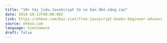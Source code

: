 ```yaml
---
title: "10+ tài liệu JavaScript từ cơ bản đến nâng cao"
date: 2018-10-13T00:00:00Z
link: https://ehkoo.com/bai-viet/free-javascript-books-beginner-advanced
source: ehkoo.com
language: Vietnamese
draft: false
---
```

